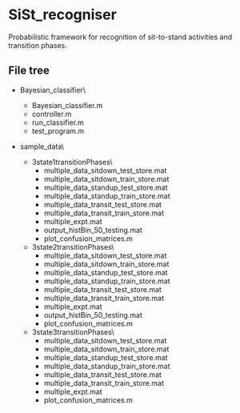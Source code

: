 # SiSt_recogniser
Probabilistic framework for recognition of sit-to-stand activities and transition phases.


## File tree
- Bayesian_classifier\\
  - Bayesian_classifier.m
  - controller.m
  - run_classifier.m
  - test_program.m

- sample_data\\
  - 3state1transitionPhases\\
    - multiple_data_sitdown_test_store.mat
	- multiple_data_sitdown_train_store.mat
	- multiple_data_standup_test_store.mat
	- multiple_data_standup_train_store.mat
	- multiple_data_transit_test_store.mat
	- multiple_data_transit_train_store.mat
	- multiple_expt.mat
	- output_histBin_50_testing.mat
	- plot_confusion_matrices.m
  - 3state2transitionPhases\\
    - multiple_data_sitdown_test_store.mat
	- multiple_data_sitdown_train_store.mat
	- multiple_data_standup_test_store.mat
	- multiple_data_standup_train_store.mat
	- multiple_data_transit_test_store.mat
	- multiple_data_transit_train_store.mat
	- multiple_expt.mat
	- output_histBin_50_testing.mat
	- plot_confusion_matrices.m
  - 3state3transitionPhases\
	- multiple_data_sitdown_test_store.mat
	- multiple_data_sitdown_train_store.mat
	- multiple_data_standup_test_store.mat
	- multiple_data_standup_train_store.mat
	- multiple_data_transit_test_store.mat
	- multiple_data_transit_train_store.mat
	- multiple_expt.mat
	- plot_confusion_matrices.m
